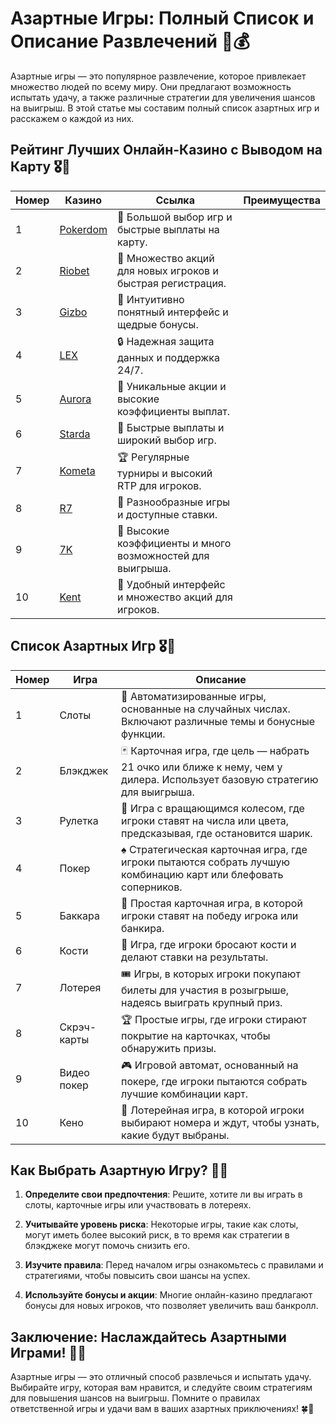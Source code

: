 # Азартные Игры: Полный Список и Описание Развлечений 🎲💰

Азартные игры — это популярное развлечение, которое привлекает множество людей по всему миру. Они предлагают возможность испытать удачу, а также различные стратегии для увеличения шансов на выигрыш. В этой статье мы составим полный список азартных игр и расскажем о каждой из них.

## Рейтинг Лучших Онлайн-Казино с Выводом на Карту 🎖️🌟

| Номер | Казино                 | Ссылка                                           | Преимущества                                               |
|-------|------------------------|--------------------------------------------------|-----------------------------------------------------------|
| 1     | [Pokerdom](https://brandplay.link/4k77v2yx) | 🎉 Большой выбор игр и быстрые выплаты на карту.          |
| 2     | [Riobet](https://brandplay.link/7xBLTPyj) | 🤑 Множество акций для новых игроков и быстрая регистрация.|
| 3     | [Gizbo](https://brandplay.link/bprXw4YV) | 🌟 Интуитивно понятный интерфейс и щедрые бонусы.         |
| 4     | [LEX](https://brandplay.link/zW4hdDFV) | 🔒 Надежная защита данных и поддержка 24/7.               |
| 5     | [Aurora](https://10trafic-stat2.com/click/668546556bcc6313411604bd/6766/13032/subaccount) | 💎 Уникальные акции и высокие коэффициенты выплат.         |
| 6     | [Starda](https://brandplay.link/fB7xwRFL) | 🚀 Быстрые выплаты и широкий выбор игр.                   |
| 7     | [Kometa](https://brandplay.link/8ZymQJV8) | 🏆 Регулярные турниры и высокий RTP для игроков.          |
| 8     | [R7](https://brandplay.link/bMd3Yjsw) | 🎲 Разнообразные игры и доступные ставки.                 |
| 9     | [7K](https://brandplay.link/BvQyFShp) | 🎊 Высокие коэффициенты и много возможностей для выигрыша.|
| 10    | [Kent](https://brandplay.link/Fv2WP3js) | 🎁 Удобный интерфейс и множество акций для игроков.       |

## Список Азартных Игр 🎖️🌟

| Номер | Игра                | Описание                                                  |
|-------|---------------------|-----------------------------------------------------------|
| 1     | Слоты               | 🎰 Автоматизированные игры, основанные на случайных числах. Включают различные темы и бонусные функции. |
| 2     | Блэкджек            | 🃏 Карточная игра, где цель — набрать 21 очко или ближе к нему, чем у дилера. Использует базовую стратегию для выигрыша. |
| 3     | Рулетка             | 🎡 Игра с вращающимся колесом, где игроки ставят на числа или цвета, предсказывая, где остановится шарик. |
| 4     | Покер               | ♠️ Стратегическая карточная игра, где игроки пытаются собрать лучшую комбинацию карт или блефовать соперников. |
| 5     | Баккара             | 🎴 Простая карточная игра, в которой игроки ставят на победу игрока или банкира. |
| 6     | Кости               | 🎲 Игра, где игроки бросают кости и делают ставки на результаты. |
| 7     | Лотерея             | 🎟️ Игры, в которых игроки покупают билеты для участия в розыгрыше, надеясь выиграть крупный приз. |
| 8     | Скрэч-карты        | 🏆 Простые игры, где игроки стирают покрытие на карточках, чтобы обнаружить призы. |
| 9     | Видео покер         | 🎮 Игровой автомат, основанный на покере, где игроки пытаются собрать лучшие комбинации карт. |
| 10    | Кено                | 🎳 Лотерейная игра, в которой игроки выбирают номера и ждут, чтобы узнать, какие будут выбраны. |

## Как Выбрать Азартную Игру? 🧐✨

1. **Определите свои предпочтения**: Решите, хотите ли вы играть в слоты, карточные игры или участвовать в лотереях.

2. **Учитывайте уровень риска**: Некоторые игры, такие как слоты, могут иметь более высокий риск, в то время как стратегии в блэкджеке могут помочь снизить его.

3. **Изучите правила**: Перед началом игры ознакомьтесь с правилами и стратегиями, чтобы повысить свои шансы на успех.

4. **Используйте бонусы и акции**: Многие онлайн-казино предлагают бонусы для новых игроков, что позволяет увеличить ваш банкролл.

## Заключение: Наслаждайтесь Азартными Играми! 🌈🎉

Азартные игры — это отличный способ развлечься и испытать удачу. Выбирайте игру, которая вам нравится, и следуйте своим стратегиям для повышения шансов на выигрыш. Помните о правилах ответственной игры и удачи вам в ваших азартных приключениях! 🍀🎰
